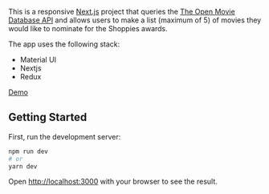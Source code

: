 This is a responsive [Next.js](https://nextjs.org/) project that queries the [The Open Movie Database API](http://www.omdbapi.com/) and allows users to make a list (maximum of 5) of movies they would like to nominate for the Shoppies awards.

The app uses the following stack:

- Material UI
- Nextjs
- Redux

[Demo](https://shopify-ux-web-developer-challenge.vercel.app/)

## Getting Started

First, run the development server:

```bash
npm run dev
# or
yarn dev
```

Open [http://localhost:3000](http://localhost:3000) with your browser to see the result.
